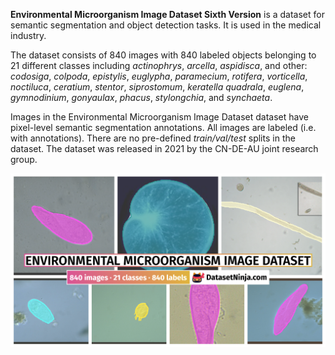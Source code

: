 **Environmental Microorganism Image Dataset Sixth Version** is a dataset for semantic segmentation and object detection tasks. It is used in the medical industry. 

The dataset consists of 840 images with 840 labeled objects belonging to 21 different classes including *actinophrys*, *arcella*, *aspidisca*, and other: *codosiga*, *colpoda*, *epistylis*, *euglypha*, *paramecium*, *rotifera*, *vorticella*, *noctiluca*, *ceratium*, *stentor*, *siprostomum*, *keratella quadrala*, *euglena*, *gymnodinium*, *gonyaulax*, *phacus*, *stylongchia*, and *synchaeta*.

Images in the Environmental Microorganism Image Dataset dataset have pixel-level semantic segmentation annotations. All images are labeled (i.e. with annotations). There are no pre-defined <i>train/val/test</i> splits in the dataset. The dataset was released in 2021 by the CN-DE-AU joint research group.

<img src="https://github.com/dataset-ninja/emds-6/raw/main/visualizations/poster.png">
